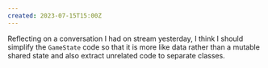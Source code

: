 ```yaml
---
created: 2023-07-15T15:00Z
---
```


Reflecting on a conversation I had on stream yesterday, I think I should simplify the `GameState` code so that it is more like data rather than a mutable shared state and also extract unrelated code to separate classes.
